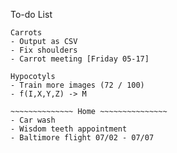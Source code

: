To-do List
~~~~~~~~~~~~~~ Work ~~~~~~~~~~~~~~~
Carrots
- Output as CSV
- Fix shoulders
- Carrot meeting [Friday 05-17]

Hypocotyls
- Train more images (72 / 100)
- f(I,X,Y,Z) -> M

~~~~~~~~~~~~~~ Home ~~~~~~~~~~~~~~~
- Car wash
- Wisdom teeth appointment
- Baltimore flight 07/02 - 07/07
